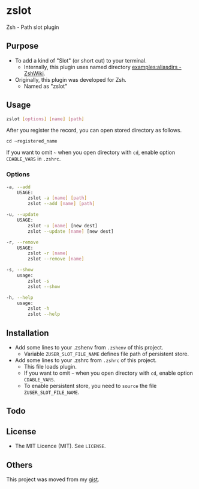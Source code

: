 # zslot

Zsh - Path slot plugin

## Purpose

* To add a kind of "Slot" (or short cut) to your terminal.
    * Internally, this plugin uses named directory [examples:aliasdirs - ZshWiki](http://zshwiki.org/home/examples/aliasdirs).
* Originally, this plugin was developed for Zsh.
    * Named as "zslot"

## Usage

```bash
zslot [options] [name] [path]
```

After you register the record, you can open stored directory as follows. 
```
cd ~registered_name
``` 
If you want to omit `~` when you open directory with `cd`, enable option `CDABLE_VARS` in `.zshrc`.

### Options

```bash
-a, --add
    USAGE:
        zslot -a [name] [path]
        zslot --add [name] [path]

-u, --update
    USAGE:
        zslot -u [name] [new dest]
        zslot --update [name] [new dest]

-r, --remove
    USAGE:
        zslot -r [name]
        zslot --remove [name]

-s, --show
    usage:
        zslot -s
        zslot --show

-h, --help
    usage:
        zslot -h
        zslot --help
```

## Installation

* Add some lines to your .zshenv from `.zshenv` of this project.
    * Variable `ZUSER_SLOT_FILE_NAME` defines file path of persistent store.
* Add some lines to your .zshrc from `.zshrc` of this project.
    * This file loads plugin.
    * If you want to omit `~` when you open directory with `cd`, enable option `CDABLE_VARS`. 
    * To enable persistent store, you need to `source` the file `ZUSER_SLOT_FILE_NAME`.

## Todo

## License

* The MIT Licence (MIT). See `LICENSE`.

## Others

This project was moved from my [gist](https://gist.github.com/kmhjs/7c2de0cbbd13f7ce8d43).
